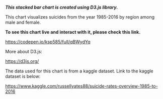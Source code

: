 **_This stacked bar chart is created using D3.js library._**

This chart visualizes suicides from the year 1985-2016 by region among male and female.

**To see this chart live and interact with it, please check this link.**

https://codepen.io/ksp585/full/qBWydYq

More about D3.js:

https://d3js.org/

The data used for this chart is from a kaggle dataset. Link to the kaggle dataset is below:

https://www.kaggle.com/russellyates88/suicide-rates-overview-1985-to-2016
